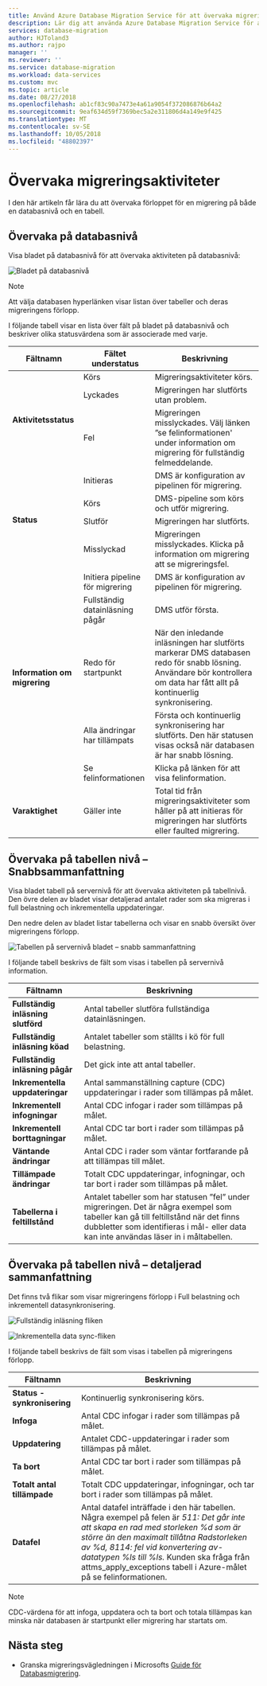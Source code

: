 ```yaml
---
title: Använd Azure Database Migration Service för att övervaka migreringsaktiviteten | Microsoft Docs
description: Lär dig att använda Azure Database Migration Service för att övervaka migreringsaktiviteter.
services: database-migration
author: HJToland3
ms.author: rajpo
manager: ''
ms.reviewer: ''
ms.service: database-migration
ms.workload: data-services
ms.custom: mvc
ms.topic: article
ms.date: 08/27/2018
ms.openlocfilehash: ab1cf83c90a7473e4a61a9054f372086876b64a2
ms.sourcegitcommit: 9eaf634d59f7369bec5a2e311806d4a149e9f425
ms.translationtype: MT
ms.contentlocale: sv-SE
ms.lasthandoff: 10/05/2018
ms.locfileid: "48802397"
---
```

# <a name="monitor-migration-activity"></a>Övervaka migreringsaktiviteter
I den här artikeln får lära du att övervaka förloppet för en migrering på både en databasnivå och en tabell.

## <a name="monitor-at-the-database-level"></a>Övervaka på databasnivå
Visa bladet på databasnivå för att övervaka aktiviteten på databasnivå:

![Bladet på databasnivå](media\how-to-monitor-migration-activity\dms-database-level-blade.png)

> [!NOTE]
> Att välja databasen hyperlänken visar listan över tabeller och deras migreringens förlopp.

I följande tabell visar en lista över fält på bladet på databasnivå och beskriver olika statusvärdena som är associerade med varje.

<table id='overview' class='overview'>
  <thead>
    <tr>
      <th class="x-hidden-focus"><strong>Fältnamn</strong></th>
      <th><strong>Fältet understatus</strong></th>
      <th><strong>Beskrivning</strong></th>
    </tr>
  </thead>
  <tbody>
    <tr>
      <td rowspan="3" class="ActivityStatus"><strong>Aktivitetsstatus</strong></td>
      <td>Körs</td>
      <td>Migreringsaktiviteter körs.</td>
    </tr>
    <tr>
      <td>Lyckades</td>
      <td>Migreringen har slutförts utan problem.</td>
    </tr>
    <tr>
      <td>Fel</td>
      <td>Migreringen misslyckades. Välj länken ”se felinformationen' under information om migrering för fullständig felmeddelande.</td>
    </tr>
    <tr>
      <td rowspan="4" class="Status"><strong>Status</strong></td>
      <td>Initieras</td>
      <td>DMS är konfiguration av pipelinen för migrering.</td>
    </tr>
    <tr>
      <td>Körs</td>
      <td>DMS-pipeline som körs och utför migrering.</td>
    </tr>
    <tr>
      <td>Slutför</td>
      <td>Migreringen har slutförts.</td>
    </tr>
    <tr>
      <td>Misslyckad</td>
      <td>Migreringen misslyckades. Klicka på information om migrering att se migreringsfel.</td>
    </tr>
    <tr>
      <td rowspan="5" class="migration-details"><strong>Information om migrering</strong></td>
      <td>Initiera pipeline för migrering</td>
      <td>DMS är konfiguration av pipelinen för migrering.</td>
    </tr>
    <tr>
      <td>Fullständig datainläsning pågår</td>
      <td>DMS utför första.</td>
    </tr>
    <tr>
      <td>Redo för startpunkt</td>
      <td>När den inledande inläsningen har slutförts markerar DMS databasen redo för snabb lösning. Användare bör kontrollera om data har fått allt på kontinuerlig synkronisering.</td>
    </tr>
    <tr>
      <td>Alla ändringar har tillämpats</td>
      <td>Första och kontinuerlig synkronisering har slutförts. Den här statusen visas också när databasen är har snabb lösning.</td>
    </tr>
    <tr>
      <td>Se felinformationen</td>
      <td>Klicka på länken för att visa felinformation.</td>
    </tr>
    <tr>
      <td rowspan="1" class="duration"><strong>Varaktighet</strong></td>
      <td>Gäller inte</td>
      <td>Total tid från migreringsaktiviteter som håller på att initieras för migreringen har slutförts eller faulted migrering.</td>
    </tr>
     </tbody>
</table>

## <a name="monitor-at-table-level--quick-summary"></a>Övervaka på tabellen nivå – Snabbsammanfattning
Visa bladet tabell på servernivå för att övervaka aktiviteten på tabellnivå. Den övre delen av bladet visar detaljerad antalet rader som ska migreras i full belastning och inkrementella uppdateringar. 

Den nedre delen av bladet listar tabellerna och visar en snabb översikt över migreringens förlopp.

![Tabellen på servernivå bladet – snabb sammanfattning](media\how-to-monitor-migration-activity\dms-table-level-blade-summary.png)

I följande tabell beskrivs de fält som visas i tabellen på servernivå information.

| Fältnamn        | Beskrivning       |
| ------------- | ------------- |
| **Fullständig inläsning slutförd**      | Antal tabeller slutföra fullständiga datainläsningen. |
| **Fullständig inläsning köad**      | Antalet tabeller som ställts i kö för full belastning.      |
| **Fullständig inläsning pågår** | Det gick inte att antal tabeller.      |
| **Inkrementella uppdateringar**      | Antal sammanställning capture (CDC) uppdateringar i rader som tillämpas på målet. |
| **Inkrementell infogningar**      | Antal CDC infogar i rader som tillämpas på målet.      |
| **Inkrementell borttagningar** | Antal CDC tar bort i rader som tillämpas på målet.      |
| **Väntande ändringar**      | Antal CDC i rader som väntar fortfarande på att tillämpas till målet. |
| **Tillämpade ändringar**      | Totalt CDC uppdateringar, infogningar, och tar bort i rader som tillämpas på målet.      |
| **Tabellerna i feltillstånd** | Antalet tabeller som har statusen ”fel” under migreringen. Det är några exempel som tabeller kan gå till feltillstånd när det finns dubbletter som identifieras i mål- eller data kan inte användas läser in i måltabellen.      |

## <a name="monitor-at-table-level--detailed-summary"></a>Övervaka på tabellen nivå – detaljerad sammanfattning
Det finns två flikar som visar migreringens förlopp i Full belastning och inkrementell datasynkronisering.
    
![Fullständig inläsning fliken](media\how-to-monitor-migration-activity\dms-full-load-tab.png)

![Inkrementella data sync-fliken](media\how-to-monitor-migration-activity\dms-incremental-data-sync-tab.png)

I följande tabell beskrivs de fält som visas i tabellen på migreringens förlopp.

| Fältnamn        | Beskrivning       |
| ------------- | ------------- |
| **Status - synkronisering**      | Kontinuerlig synkronisering körs. |
| **Infoga**      | Antal CDC infogar i rader som tillämpas på målet.      |
| **Uppdatering** | Antalet CDC-uppdateringar i rader som tillämpas på målet.      |
| **Ta bort**      | Antal CDC tar bort i rader som tillämpas på målet. |
| **Totalt antal tillämpade**      | Totalt CDC uppdateringar, infogningar, och tar bort i rader som tillämpas på målet. |
| **Datafel** | Antal datafel inträffade i den här tabellen. Några exempel på felen är *511: Det går inte att skapa en rad med storleken %d som är större än den maximalt tillåtna Radstorleken av %d, 8114: fel vid konvertering av-datatypen %ls till %ls.*  Kunden ska fråga från attms_apply_exceptions tabell i Azure-målet på se felinformationen.    |

> [!NOTE]
> CDC-värdena för att infoga, uppdatera och ta bort och totala tillämpas kan minska när databasen är startpunkt eller migrering har startats om.

## <a name="next-steps"></a>Nästa steg
- Granska migreringsvägledningen i Microsofts [Guide för Databasmigrering](https://datamigration.microsoft.com/).